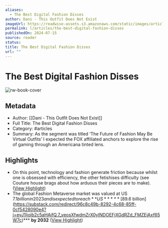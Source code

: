 ```yaml
---
aliases:
  - The Best Digital Fashion Disses
author: Dani - This Outfit Does Not Exist
imageUrl: https://readwise-assets.s3.amazonaws.com/static/images/article4.6bc1851654a0.png
permalink: l/articles/the-best-digital-fashion-disses
publishedOn: 2024-07-15
source: reader
status: 
title: The Best Digital Fashion Disses
url: ""
---
```

# The Best Digital Fashion Disses

![rw-book-cover](https://readwise-assets.s3.amazonaws.com/static/images/article4.6bc1851654a0.png)

## Metadata

- Author: [[Dani - This Outfit Does Not Exist]]
- Full Title: The Best Digital Fashion Disses
- Category: #articles
- Summary: As the segment was titled ‘The Future of Fashion May Be Virtual Outfits’ I expected the FOX affiliated anchors to explore the rise of gaming through an Americana tinted lens.

## Highlights

- On this point, technology and fashion generate friction because whilst one is obsessed with efficiency, the other fetishises difficulty (see Couture house brags about how arduous their pieces are to make). ([View Highlight](https://read.readwise.io/read/01j33wnkm2aymhtv3h73bh48ha))
- The global Fashion Metaverse market was valued at US $7.1 billion in 2023 and is expected to reach **US** ***[$89.6 billion](https://substack.com/redirect/96c8c49b-8292-4c68-85ff-0cf5428090e4?j=eyJ1Ijoib2c5aHAifQ.7_veosXfwdmZrX0yINDOEFjXGdRZd_FMZEjAxf65W7c)*** **by 2032** ([View Highlight](https://read.readwise.io/read/01j33wqbx24k9qkcky56h5m944))
